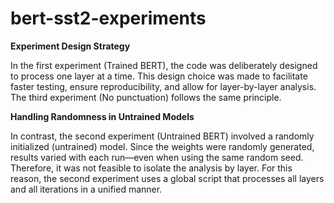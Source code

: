 # bert-sst2-experiments

**Experiment Design Strategy**

In the first experiment (Trained BERT), the code was deliberately designed to process one layer at a time. This design choice was made to facilitate faster testing, ensure reproducibility, and allow for layer-by-layer analysis. The third experiment (No punctuation) follows the same principle.

**Handling Randomness in Untrained Models**

In contrast, the second experiment (Untrained BERT) involved a randomly initialized (untrained) model. Since the weights were randomly generated, results varied with each run—even when using the same random seed. Therefore, it was not feasible to isolate the analysis by layer. For this reason, the second experiment uses a global script that processes all layers and all iterations in a unified manner.
